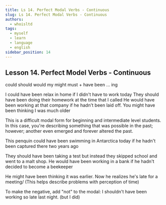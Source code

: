 ```yaml
---
title: Ls 14. Perfect Modal Verbs - Continuous
slug: Ls 14. Perfect Modal Verbs - Continuous
authors:
  - whoisltd
tags:
  - myself
  - learn
  - language
  - english
sidebar_position: 14
---
```


## Lesson 14. Perfect Model Verbs - Continuous

could should would my might must + have been ... ing

I could have been relax in home if I didn't have to work today
They should have been doing their homework at the time that I called
He would have been working at that company if he hadn't been laid off.
You might have been thinking I was much older

This is a difficult modal form for beginning and intermediate level students. In this case, you're describing something that was possible in the past; however; another even emerged and forever altered the past.

This penquin could have been swimming in Antarctica today if he hadn't been captured there two years ago

They should have been taking a test but instead they skipped school and went to a malt shop.
He would have been working in a bank if he hadn't decided to become a beekeeper

He might have been thinking it was earlier. Now he realizes he's late for a meeting/
(This helps describe problems with perception of time)

To make the negative, add "not" to the modal:
I shouldn't have been working so late last night. (but I did)
